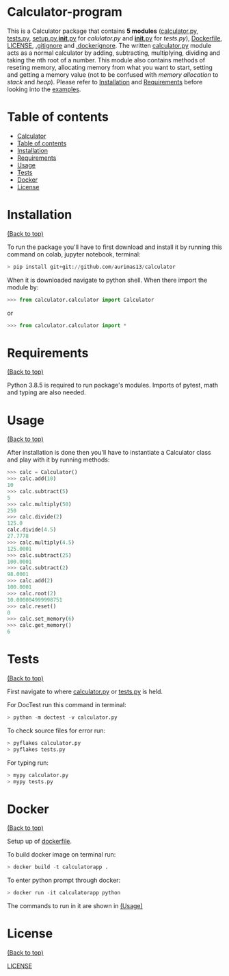 















































# Calculator-program

This is a Calculator package that contains **5 modules** ([calculator.py](https://github.com/aurimas13/calculator/blob/main/calculator/calculator.py), [tests.py](https://github.com/aurimas13/calculator/blob/main/test/tests.py), [setup.py](https://github.com/aurimas13/calculator/blob/main/setup.py),[__init__.py](https://github.com/aurimas13/Calculator/blob/main/calculator/__init__.py) for *calulator.py* and [__init__.py](https://github.com/aurimas13/Calculator/blob/main/tests/__init__.py) for *tests.py*), [Dockerfile](https://github.com/aurimas13/calculator/blob/main/Dockerfile), [LICENSE](https://github.com/aurimas13/calculator/blob/main/LICENSE), [.gitignore](https://github.com/aurimas13/calculator/blob/main/.gitignore) and [.dockerignore](https://github.com/aurimas13/calculator/blob/main/.dockerignore). 
The written [calculator.py](https://github.com/aurimas13/calculator/blob/main/calculator/calculator.py) module acts as a normal calculator by adding, subtracting, multiplying, dividing and taking the nth root of a number. This module also contains methods of reseting memory, allocating memory from what you want to start, setting and getting a memory value (not to be confused with *memory allocation* to *stack* and *heap*). Please refer to [Installation](#installation) and [Requirements](#requirements) before looking into the [examples](#usage).

# Table of contents

- [Calculator](#Calculator)
- [Table of contents](#table-of-contents)
- [Installation](#installation)
- [Requirements](#requirements)
- [Usage](#usage)
- [Tests](#tests)
- [Docker](#docker)
- [License](#license)
 
# Installation
[(Back to top)](#table-of-contents)

To run the package you'll have to first download and install it by running this command on colab, jupyter notebook, terminal:
``` python
> pip install git+git://github.com/aurimas13/calculator
```
When it is downloaded navigate to python shell. When there import the module by:
``` python
>>> from calculator.calculator import Calculator
```
or 
``` python
>>> from calculator.calculator import *
```

# Requirements
[(Back to top)](#table-of-contents)

Python 3.8.5 is required to run package's modules. Imports of pytest, math and typing are also needed.

# Usage
[(Back to top)](#table-of-contents)

After installation is done then you'll have to instantiate a Calculator class and play with it by running methods:
```python
>>> calc = Calculator()
>>> calc.add(10)
10
>>> calc.subtract(5)
5
>>> calc.multiply(50)
250
>>> calc.divide(2)
125.0
calc.divide(4.5)
27.7778
>>> calc.multiply(4.5)
125.0001
>>> calc.subtract(25)
100.0001
>>> calc.subtract(2)
98.0001
>>> calc.add(2)
100.0001
>>> calc.root(2)
10.000004999998751
>>> calc.reset()
0
>>> calc.set_memory(6)
>>> calc.get_memory()
6
```
# Tests
[(Back to top)](#table-of-contents)

First navigate to where [calculator.py](https://github.com/aurimas13/calculator/blob/main/calculator/calculator.py) or [tests.py](https://github.com/aurimas13/Calculator-program/blob/main/tests/tests.py) is held.

For DocTest run this command in terminal:
``` python
> python -m doctest -v calculator.py
```
To check source files for error run:
``` python
> pyflakes calculator.py
> pyflakes tests.py
```

For typing run:
``` python
> mypy calculator.py
> mypy tests.py
``` 
# Docker
[(Back to top)](#table-of-contents)

Setup up of [dockerfile](https://github.com/aurimas13/calculator/blob/main/Dockerfile).

To build docker image on terminal run:
``` python
> docker build -t calculatorapp .
```
To enter python prompt through docker:
``` python
> docker run -it calculatorapp python 
```
The commands to run in it are shown in [(Usage)](#usage)

# License
[(Back to top)](#table-of-contents)


[LICENSE](https://github.com/aurimas13/calculator/blob/main/LICENSE)


